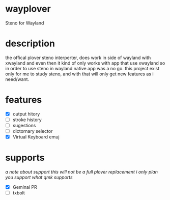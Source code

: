 # wayplover
Steno for Wayland
# description
the offical plover steno interperter, does work in side of wayland with xwayland and even then it kind of only works with app that use xwayland
so in order to use steno in wayland native app was a no go. this project exist only for me to study steno, and with that will only get new features as i need/want.

# features
- [x] output hitory
- [ ] stroke history
- [ ] sugestions 
- [ ] dictornary selector
- [x] Virtual Keyboard emuj

# supports
*a note about support this will not be a full plover replacement i only plan you support what qmk supports*
- [x] Geminai PR
- [ ] txbolt

